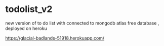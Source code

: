# todolist_v2
 new version of to do list with connected to mongodb atlas free database , deployed on heroku

https://glacial-badlands-51918.herokuapp.com/
